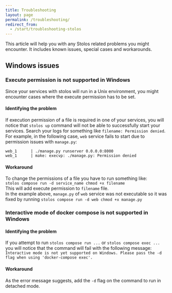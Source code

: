 ```yaml
---
title: Troubleshooting
layout: page
permalink: /troubleshooting/
redirect_from:
  - /start/troubleshooting-stolos
---
```


This article will help you with any Stolos related problems you might encounter. It includes known issues, special cases and workarounds.

## Windows issues

### Execute permission is not supported in Windows
Since your services with stolos will run in a Unix environment, you might encounter cases where the execute permission has to be set.

#### Identifying the problem
If execution permission of a file is required in one of your services, you will notice that `stolos up` command will not be able to successfully start your services. Search your logs for something like `filename: Permission denied`.  
For example, in the following case, `web` service fails to start due to permission issues with `manage.py`:

```
web_1      | ./manage.py runserver 0.0.0.0:8000
web_1      | make: execvp: ./manage.py: Permission denied
```

#### Workaround
To change the permissions of a file you have to run something like:  
`stolos compose run -d service_name chmod +x filename`  
This will add execute permission to `filename` file.  
In the example above, `manage.py` of `web` service was not executable so it was fixed by running `stolos compose run -d web chmod +x manage.py`

### Interactive mode of docker compose is not supported in Windows

#### Identifying the problem
If you attempt to run `stolos compose run ...` or `stolos compose exec ...` you will notice that the command will fail with the following message:  
`Interactive mode is not yet supported on Windows. Please pass the -d flag when using 'docker-compose exec'.`

#### Workaround
As the error message suggests, add the `-d` flag on the command to run in detached mode.
